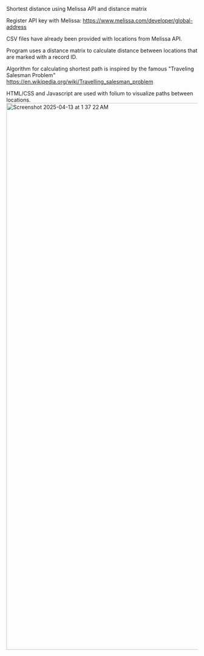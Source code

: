 Shortest distance using Melissa API and distance matrix

Register API key with Melissa: https://www.melissa.com/developer/global-address

CSV files have already been provided with locations from Melissa API.

Program uses a distance matrix to calculate distance between locations that are marked with a record ID.

Algorithm for calculating shortest path is inspired by the famous "Traveling Salesman Problem" https://en.wikipedia.org/wiki/Travelling_salesman_problem

HTML/CSS and Javascript are used with folium to visualize paths between locations.
<img width="1440" alt="Screenshot 2025-04-13 at 1 37 22 AM" src="https://github.com/user-attachments/assets/49de92ab-da02-4abd-98d7-56aea8769b21" />
